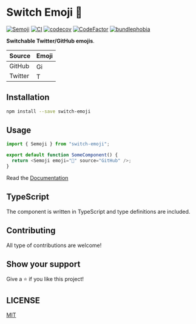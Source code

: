 # Switch Emoji 💃

[![Semoji](https://badgen.net/npm/v/switch-emoji)](https://www.npmjs.com/package/switch-emoji)
[![CI](https://github.com/MauricioRobayo/switch-emoji/actions/workflows/main.yml/badge.svg)](https://github.com/MauricioRobayo/switch-emoji/actions/workflows/main.yml)
[![codecov](https://codecov.io/gh/MauricioRobayo/switch-emoji/branch/main/graph/badge.svg?token=gkrRmHZHGB)](https://codecov.io/gh/MauricioRobayo/switch-emoji)
[![CodeFactor](https://www.codefactor.io/repository/github/mauriciorobayo/switch-emoji/badge)](https://www.codefactor.io/repository/github/mauriciorobayo/switch-emoji)
[![bundlephobia](https://badgen.net/bundlephobia/minzip/switch-emoji)](https://bundlephobia.com/package/switch-emoji)

**Switchable Twitter/GitHub emojis**.

| Source  | Emoji                                                                                                                             |
| ------- | --------------------------------------------------------------------------------------------------------------------------------- |
| GitHub  | <img src="https://github.githubassets.com/images/icons/emoji/unicode/1f483.png?v8" height="16" width="auto" title="GitHub emoji"> |
| Twitter | <img src="https://twemoji.maxcdn.com/v/latest/svg/1f483.svg" height="16" width="auto" title="Twitter emoji">                      |

## Installation

```sh
npm install --save switch-emoji
```

## Usage

```js
import { Semoji } from "switch-emoji";

export default function SomeComponent() {
  return <Semoji emoji="💃" source="GitHub" />;
}
```

Read the [Documentation](https://www.mauriciorobayo.com/switch-emoji)

## TypeScript

The component is written in TypeScript and type definitions are included.

## Contributing

All type of contributions are welcome!

## Show your support

Give a ⭐️ if you like this project!

## LICENSE

[MIT](LICENSE)

